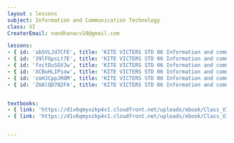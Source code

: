 ```yaml
--- 
layout : lessons 
subject: Information and Communication Technology
class: VI
CreaterEmail: nandhanacv10@gmail.com

lessons: 
- { id: 'abSVLJd7CFE', title: 'KITE VICTERS STD 06 Information and communication Technology  Class 01(First Bell-ഫസ്റ്റ് ബെല്‍)' }
- { id: '39lFGpsLt7E', title: 'KITE VICTERS STD 06 Information and communication Technology  Class 02(First Bell-ഫസ്റ്റ് ബെല്‍)' }
- { id: 'fxctDuSGVJw', title: 'KITE VICTERS STD 06 Information and communication Technology  Class 03(First Bell-ഫസ്റ്റ് ബെല്‍)' }
- { id: 'XCBuHLIPiow', title: 'KITE VICTERS STD 06 Information and communication Technology  Class 04(First Bell-ഫസ്റ്റ് ബെല്‍)' }
- { id: 'zoHJCppJROM', title: 'KITE VICTERS STD 06 Information and communication Technology  Class 05(First Bell-ഫസ്റ്റ് ബെല്‍)' }
- { id: 'ZUAlQD7N2FA', title: 'KITE VICTERS STD 06 Information and communication Technology  Class 06(First Bell-ഫസ്റ്റ് ബെല്‍)' }


textbooks:
- { link: 'https://d1v6qmyxzkp4v1.cloudfront.net/uploads/ebook/Class_VI/IT_6_E/1-56.pdf', title: 'Information and communication Technology part 1' , medium: 'English' }
- { link: 'https://d1v6qmyxzkp4v1.cloudfront.net/uploads/ebook/Class_VI/IT_6_M/1-56.pdf', title: 'Information and communication Technology part 2' , medium: 'malayalam' }


--- 
```

